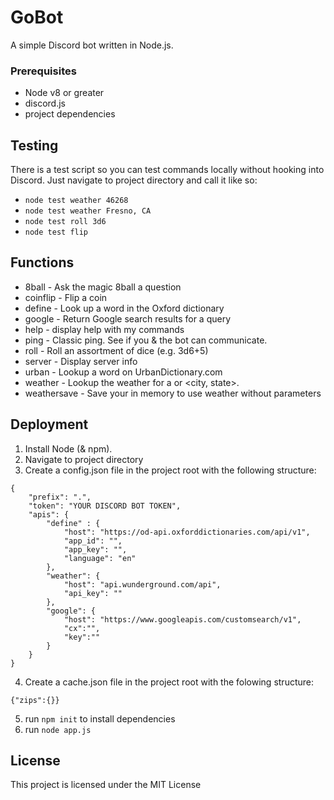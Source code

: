 # GoBot
A simple Discord bot written in Node.js.

### Prerequisites

* Node v8 or greater
* discord.js
* project dependencies

## Testing

There is a test script so you can test commands locally without hooking into Discord. Just navigate to project directory and call it like so:

* `node test weather 46268`
* `node test weather Fresno, CA`
* `node test roll 3d6`
* `node test flip`

## Functions
* 8ball - Ask the magic 8ball a question
* coinflip - Flip a coin
* define - Look up a word in the Oxford dictionary
* google - Return Google search results for a query
* help - display help with my commands
* ping - Classic ping. See if you & the bot can communicate.
* roll - Roll an assortment of dice (e.g. 3d6+5)
* server - Display server info
* urban - Lookup a word on UrbanDictionary.com
* weather - Lookup the weather for a <zip> or <city, state>.
* weathersave - Save your <zip> in memory to use weather without parameters

## Deployment

1. Install Node (& npm).
2. Navigate to project directory
3. Create a config.json file in the project root with the following structure:
```
{
	"prefix": ".",
	"token": "YOUR DISCORD BOT TOKEN",
	"apis": {
		"define" : {
			"host": "https://od-api.oxforddictionaries.com/api/v1",
			"app_id": "",
			"app_key": "",
			"language": "en"
		},
		"weather": {
			"host": "api.wunderground.com/api",
			"api_key": ""
		},
		"google": {
			"host": "https://www.googleapis.com/customsearch/v1",
			"cx":"",
			"key":""
		}
	}
}
```
4. Create a cache.json file in the project root with the folowing structure:
```
{"zips":{}}
```
5. run `npm init` to install dependencies
6. run `node app.js`


## License

This project is licensed under the MIT License

